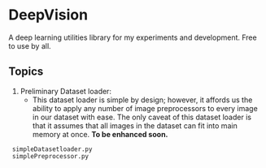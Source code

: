 # DeepVision
A deep learning utilities library for my experiments and development. Free to use by all. 


## Topics
1. Preliminary Dataset loader: 
   - This dataset loader is simple by design; however, it affords us the ability to apply any number of image preprocessors to every image in our dataset with ease. The only caveat of this dataset loader is that it assumes that all images in the dataset can fit into main memory at once. **To be enhanced soon.**


```
 simpleDatasetloader.py
 simplePreprocessor.py
```

